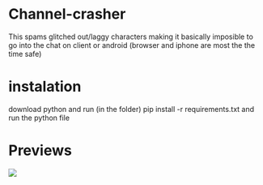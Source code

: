 # Channel-crasher
This spams glitched out/laggy characters making it basically imposible to go into the chat on client or android (browser and iphone are most the the time safe)

# instalation
download python and run (in the folder) pip install -r requirements.txt and run the python file

# Previews
<img src="https://uwu.lol/i/fg4lfi.png"/>

 
